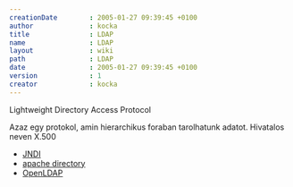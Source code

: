 ```yaml
---
creationDate        : 2005-01-27 09:39:45 +0100 
author              : kocka 
title               : LDAP 
name                : LDAP 
layout              : wiki 
path                : LDAP 
date                : 2005-01-27 09:39:45 +0100 
version             : 1 
creator             : kocka 
---
```

Lightweight Directory Access Protocol

Azaz egy protokol, amin hierarchikus foraban tarolhatunk adatot. Hivatalos neven X.500

*   [JNDI](JNDI.html)
*   [apache directory](apache%20directory.html)
*   [OpenLDAP](Missing.html)
